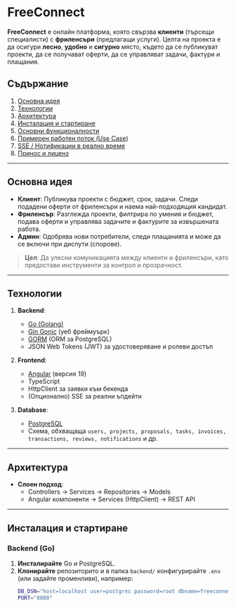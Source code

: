 # FreeConnect

**FreeConnect** е онлайн платформа, която свързва **клиенти** (търсещи специалисти) с **фриленсъри** (предлагащи услуги). Целта на проекта е да осигури **лесно**, **удобно** и **сигурно** място, където да се публикуват проекти, да се получават оферти, да се управляват задачи, фактури и плащания.

## Съдържание

1. [Основна идея](#основна-идея)  
2. [Технологии](#технологии)  
3. [Архитектура](#архитектура)  
4. [Инсталация и стартиране](#инсталация-и-стартиране)  
5. [Основни функционалности](#основни-функционалности)  
6. [Примерен работен поток (Use Case)](#примерен-работен-поток-use-case)  
7. [SSE / Нотификации в реално време](#sse--нотификации-в-реално-време)  
8. [Принос и лиценз](#принос-и-лиценз)

---

## Основна идея

- **Клиент**: Публикува проекти с бюджет, срок, задачи. Следи подадени оферти от фриленсъри и наема най-подходящия кандидат.  
- **Фриленсър**: Разглежда проекти, филтрира по умения и бюджет, подава оферти и управлява задачите и фактурите за извършената работа.  
- **Админ**: Одобрява нови потребители, следи плащанията и може да се включи при диспути (спорове).  

> **Цел**: Да улесни комуникацията между клиенти и фриленсъри, като предостави инструменти за контрол и прозрачност.

---

## Технологии

1. **Backend**:  
   - [Go (Golang)](https://go.dev/)  
   - [Gin Gonic](https://github.com/gin-gonic/gin) (уеб фреймуърк)  
   - [GORM](https://gorm.io/) (ORM за PostgreSQL)  
   - JSON Web Tokens (JWT) за удостоверяване и ролеви достъп  

2. **Frontend**:  
   - [Angular](https://angular.io/) (версия 19)  
   - TypeScript  
   - HttpClient за заявки към бекенда  
   - (Опционално) SSE за реални ъпдейти  

3. **Database**:  
   - [PostgreSQL](https://www.postgresql.org/)  
   - Схема, обхващаща `users, projects, proposals, tasks, invoices, transactions, reviews, notifications` и др.

---

## Архитектура


- **Слоен подход**:  
  - Controllers → Services → Repositories → Models  
  - Angular компоненти → Services (HttpClient) → REST API  

---

## Инсталация и стартиране

### Backend (Go)

1. **Инсталирайте** Go и PostgreSQL.  
2. **Клонирайте** репозиторито и в папка `backend/` конфигурирайте `.env` (или задайте променливи), например:
   ```bash
   DB_DSN="host=localhost user=postgres password=root dbname=freeconnect sslmode=disable"
   PORT="8080"
